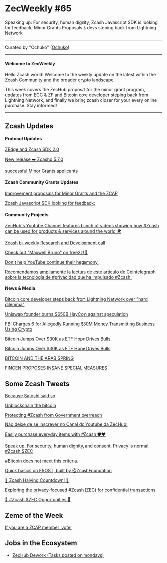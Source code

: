 # ZecWeekly  #65

 Speaking up: For security, human dignity, Zcash Javascript SDK is looking for feedback; Minor Grants Proposals & devs steping back from Lightning Network

---

Curated by "Ochuko" ([Ochuko](https://twitter.com/ochukoawhe))

---

#### Welcome to ZecWeekly

Hello Zcash world! Welcome to the weekly update on the latest within the Zcash Community and the broader crypto landscape.

This week covers the ZecHub proposal for the minor grant program, updates from ECC & ZF and Bitcoin core developer steping back from Lightning Network, and finally we bring zcash closer for your every online purchase.
Stay informed!

---

## Zcash Updates

#### Protocol Updates

[ZEdge and Zcash SDK 2.0](https://twitter.com/ElectricCoinCo/status/1712998365787488374)

[New release ➡️ Zcashd 5.7.0](https://twitter.com/ElectricCoinCo/status/1710049573954068505)

[successful Minor Grants applicants](https://twitter.com/ZcashFoundation/status/1714691333976174978)

#### Zcash Community Grants Updates

[Improvement proposals for Minor Grants and the ZCAP](https://forum.zcashcommunity.com/t/improvement-proposals-for-minor-grants-and-the-zcap/45848)

[Zcash Javascript SDK looking for feedback:](https://twitter.com/ZcashCommGrants/status/1711914572813156537)

#### Community Projects

[ZecHub's Youtube Channel features bunch of videos showing how #Zcash can be used for products & services around the world 🌍](https://www.youtube.com/@zechub)

[Zcash bi-weekly Research and Development call](https://twitter.com/zksquirrel/status/1715132279767412785)

[Check out "Maxwell Bruno" on free2z! 🚀](https://twitter.com/free2zcash/status/1714778025727013047)

[Don't help YouTube continue their hegemony.](https://twitter.com/free2zcash/status/1714775623057776967)

[Recomendamos ampliamente la lectura de este artículo de Cointelegraph sobre la tecnología de #privacidad que ha impulsado #Zcash.](https://twitter.com/zcashesp/status/1715729660468670804)

#### News & Media

[Bitcoin core developer steps back from Lightning Network over "hard dilemma"](https://cointelegraph.com/news/bitcoin-core-developer-antoine-riard-steps-back-lightning-network-dilemma)

[Uniswap founder burns $650B HayCoin against speculation](https://cointelegraph.com/news/uniswap-hayden-adams-burns-650b-haycoin-speculation)

[FBI Charges 6 for Allegedly Running $30M Money Transmitting Business Using Crypto](https://www.coindesk.com/policy/2023/10/20/fbi-charges-6-for-allegedly-running-30m-money-transmitting-business-using-crypto/)

[Bitcoin Jumps Over $30K as ETF Hope Drives Bulls](https://www.coindesk.com/markets/2023/10/20/bitcoin-inches-closer-to-30k-as-etf-hope-drives-bulls/)

[Bitcoin Jumps Over $30K as ETF Hope Drives Bulls](https://www.coindesk.com/markets/2023/10/20/bitcoin-inches-closer-to-30k-as-etf-hope-drives-bulls/)

[BITCOIN AND THE ARAB SPRING](https://bitcoinmagazine.com/culture/bitcoin-and-the-arab-spring-lessons-for-revolutionaries-communicating)

[FINCEN PROPOSES INSANE SPECIAL MEASURES](https://bitcoinmagazine.com/legal/fincen-proposes-insane-special-measures)

## Some Zcash Tweets

[Because Satoshi said so](https://twitter.com/ZforZcash/status/1715415276982841521)

[Unblockchain the bitcoin](https://twitter.com/Lbonja/status/1715607909063614935)

[Protecting #Zcash from Government overreach](https://twitter.com/TrendsXBT/status/1715444597533409628)

[Não deixe de se inscrever no Canal do Youtube da ZecHub!](https://twitter.com/zechubr/status/1715740933059150222)

[Easily purchase everyday items with #Zcash 🛡️❤️](https://twitter.com/search?q=%23zcash&src=typeahead_click)

[Speak up. For security, human dignity, and consent. Privacy is normal. #Zcash $ZEC](https://twitter.com/ElectricCoinCo/status/1715440767890870590)

[#Bitcoin does not meet this criteria.](https://twitter.com/ZforZcash/status/1715629615304110229)

[Quick basics on FROST, built by @ZcashFoundation](https://twitter.com/ZecHub/status/1714661014023594344)

[🚀 Zcash Halving Countdown! 🚀](https://twitter.com/Zcash_Tracker/status/1715729264224407637)

[Exploring the privacy-focused #Zcash (ZEC) for confidential transactions](https://twitter.com/FinanceTwitty/status/1713993366214524951)

[🧐 #Zcash $ZEC Opportunities 🧐](https://twitter.com/AndreyDidovskiy/status/1715520165691965933)

## Zeme of the Week

[If you are a ZCAP member, vote!](https://twitter.com/ZcastEsp/status/1712531340459921616)

## Jobs in the Ecosystem

- [ZecHub Dework (Tasks posted on mondays)](https://dework.zechub.org/)
